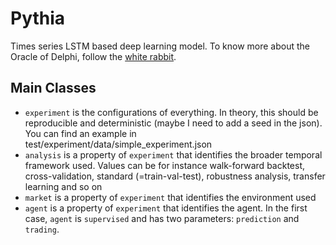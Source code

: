 # Pythia
Times series LSTM based deep learning model. To know more about the Oracle of Delphi, follow the [white rabbit](https://en.wikipedia.org/wiki/Pythia).

## Main Classes
- ```experiment``` is the configurations of everything. In theory, this should be reproducible and deterministic (maybe I need to add a seed in the json). You can find an example in test/experiment/data/simple_experiment.json
- ```analysis``` is a property of ```experiment``` that identifies the broader temporal framework used. Values can be for instance walk-forward backtest, cross-validation, standard (=train-val-test), robustness analysis, transfer learning and so on
- ```market``` is a property of ```experiment``` that identifies the environment used
- ```agent``` is a property of ```experiment``` that identifies the agent. In the first case, ```agent``` is ```supervised``` and has two parameters: ```prediction``` and ```trading```.